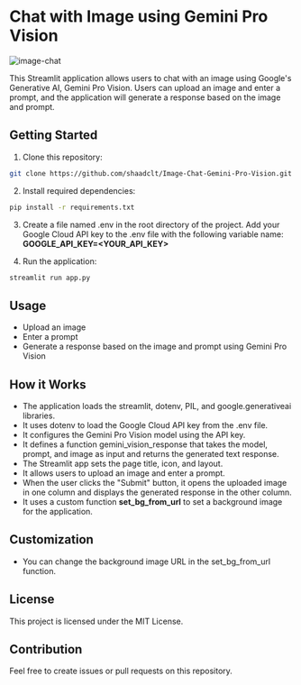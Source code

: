 # Chat with Image using Gemini Pro Vision

![image-chat](https://github.com/shaadclt/Image-Chat-Gemini-Pro-Vision/assets/98437584/eb25de6a-8273-4c50-987a-71c3923a3676)

This Streamlit application allows users to chat with an image using Google's Generative AI, Gemini Pro Vision. Users can upload an image and enter a prompt, and the application will generate a response based on the image and prompt.

## Getting Started
1. Clone this repository:
```Bash
git clone https://github.com/shaadclt/Image-Chat-Gemini-Pro-Vision.git
```
2. Install required dependencies:
```Bash
pip install -r requirements.txt
```
3. Create a file named .env in the root directory of the project. Add your Google Cloud API key to the .env file with the following variable name:
**GOOGLE_API_KEY=<YOUR_API_KEY>**

4. Run the application:
```Bash
streamlit run app.py
```

## Usage
- Upload an image
- Enter a prompt
- Generate a response based on the image and prompt using Gemini Pro Vision

## How it Works
- The application loads the streamlit, dotenv, PIL, and google.generativeai libraries.
- It uses dotenv to load the Google Cloud API key from the .env file.
- It configures the Gemini Pro Vision model using the API key.
- It defines a function gemini_vision_response that takes the model, prompt, and image as input and returns the generated text response.
- The Streamlit app sets the page title, icon, and layout.
- It allows users to upload an image and enter a prompt.
- When the user clicks the "Submit" button, it opens the uploaded image in one column and displays the generated response in the other column.
- It uses a custom function **set_bg_from_url** to set a background image for the application.

## Customization
- You can change the background image URL in the set_bg_from_url function.

## License
This project is licensed under the MIT License.

## Contribution
Feel free to create issues or pull requests on this repository.


